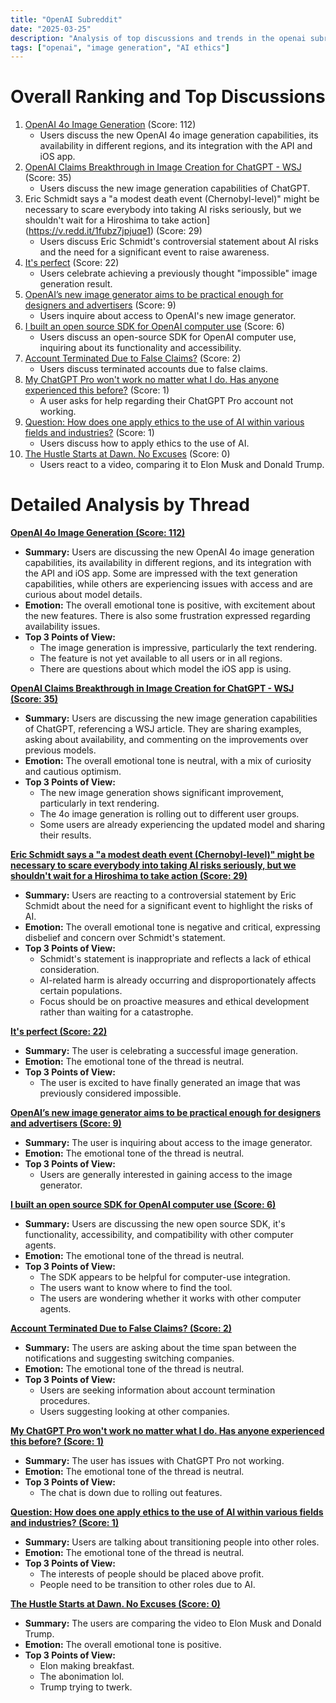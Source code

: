 ```yaml
---
title: "OpenAI Subreddit"
date: "2025-03-25"
description: "Analysis of top discussions and trends in the openai subreddit"
tags: ["openai", "image generation", "AI ethics"]
---
```


# Overall Ranking and Top Discussions
1.  [OpenAI 4o Image Generation](https://youtu.be/E9RN8jX--uc?si=86_RkE8kj5ecyLcF) (Score: 112)
    *   Users discuss the new OpenAI 4o image generation capabilities, its availability in different regions, and its integration with the API and iOS app.
2.  [OpenAI Claims Breakthrough in Image Creation for ChatGPT - WSJ](https://www.wsj.com/articles/openai-claims-breakthrough-in-image-creation-for-chatgpt-62ed0318) (Score: 35)
    *   Users discuss the new image generation capabilities of ChatGPT.
3.  Eric Schmidt says a "a modest death event (Chernobyl-level)" might be necessary to scare everybody into taking AI risks seriously, but we shouldn't wait for a Hiroshima to take action](https://v.redd.it/1fubz7jpjuqe1) (Score: 29)
    *   Users discuss Eric Schmidt's controversial statement about AI risks and the need for a significant event to raise awareness.
4.  [It's perfect](https://i.redd.it/vvemy8vc4wqe1.png) (Score: 22)
    *   Users celebrate achieving a previously thought "impossible" image generation result.
5.  [OpenAI’s new image generator aims to be practical enough for designers and advertisers](https://www.technologyreview.com/2025/03/25/1113745/openais-new-image-generator-aims-to-be-practical-enough-for-designers-and-advertisers/?utm_medium=tr_social&utm_source=reddit&utm_campaign=site_visitor.unpaid.engagement) (Score: 9)
    *   Users inquire about access to OpenAI's new image generator.
6.  [I built an open source SDK for OpenAI computer use](https://www.reddit.com/r/OpenAI/comments/1jjo952/i_built_an_open_source_sdk_for_openai_computer_use/) (Score: 6)
    *   Users discuss an open-source SDK for OpenAI computer use, inquiring about its functionality and accessibility.
7.  [Account Terminated Due to False Claims?](https://www.reddit.com/r/OpenAI/comments/1jjqd3s/account_terminated_due_to_false_claims/) (Score: 2)
    *   Users discuss terminated accounts due to false claims.
8.  [My ChatGPT Pro won't work no matter what I do. Has anyone experienced this before?](https://www.reddit.com/gallery/1jjshsa) (Score: 1)
    *   A user asks for help regarding their ChatGPT Pro account not working.
9.  [Question: How does one apply ethics to the use of AI within various fields and industries?](https://www.reddit.com/r/OpenAI/comments/1jjlp3s/question_how_does_one_apply_ethics_to_the_use_of/) (Score: 1)
    *   Users discuss how to apply ethics to the use of AI.
10. [The Hustle Starts at Dawn. No Excuses](https://v.redd.it/3bdifbsskvqe1) (Score: 0)
    *   Users react to a video, comparing it to Elon Musk and Donald Trump.

# Detailed Analysis by Thread

**[OpenAI 4o Image Generation (Score: 112)](https://youtu.be/E9RN8jX--uc?si=86_RkE8kj5ecyLcF)**
*  **Summary:**  Users are discussing the new OpenAI 4o image generation capabilities, its availability in different regions, and its integration with the API and iOS app. Some are impressed with the text generation capabilities, while others are experiencing issues with access and are curious about model details.
*  **Emotion:** The overall emotional tone is positive, with excitement about the new features. There is also some frustration expressed regarding availability issues.
*  **Top 3 Points of View:**
    *   The image generation is impressive, particularly the text rendering.
    *   The feature is not yet available to all users or in all regions.
    *   There are questions about which model the iOS app is using.

**[OpenAI Claims Breakthrough in Image Creation for ChatGPT - WSJ (Score: 35)](https://www.wsj.com/articles/openai-claims-breakthrough-in-image-creation-for-chatgpt-62ed0318)**
*  **Summary:**  Users are discussing the new image generation capabilities of ChatGPT, referencing a WSJ article. They are sharing examples, asking about availability, and commenting on the improvements over previous models.
*  **Emotion:** The overall emotional tone is neutral, with a mix of curiosity and cautious optimism.
*  **Top 3 Points of View:**
    *   The new image generation shows significant improvement, particularly in text rendering.
    *   The 4o image generation is rolling out to different user groups.
    *   Some users are already experiencing the updated model and sharing their results.

**[Eric Schmidt says a "a modest death event (Chernobyl-level)" might be necessary to scare everybody into taking AI risks seriously, but we shouldn't wait for a Hiroshima to take action (Score: 29)](https://v.redd.it/1fubz7jpjuqe1)**
*  **Summary:** Users are reacting to a controversial statement by Eric Schmidt about the need for a significant event to highlight the risks of AI.
*  **Emotion:** The overall emotional tone is negative and critical, expressing disbelief and concern over Schmidt's statement.
*  **Top 3 Points of View:**
    *   Schmidt's statement is inappropriate and reflects a lack of ethical consideration.
    *   AI-related harm is already occurring and disproportionately affects certain populations.
    *   Focus should be on proactive measures and ethical development rather than waiting for a catastrophe.

**[It's perfect (Score: 22)](https://i.redd.it/vvemy8vc4wqe1.png)**
*  **Summary:** The user is celebrating a successful image generation.
*  **Emotion:** The emotional tone of the thread is neutral.
*  **Top 3 Points of View:**
    *   The user is excited to have finally generated an image that was previously considered impossible.

**[OpenAI’s new image generator aims to be practical enough for designers and advertisers (Score: 9)](https://www.technologyreview.com/2025/03/25/1113745/openais-new-image-generator-aims-to-be-practical-enough-for-designers-and-advertisers/?utm_medium=tr_social&utm_source=reddit&utm_campaign=site_visitor.unpaid.engagement)**
*  **Summary:** The user is inquiring about access to the image generator.
*  **Emotion:** The emotional tone of the thread is neutral.
*  **Top 3 Points of View:**
    *   Users are generally interested in gaining access to the image generator.

**[I built an open source SDK for OpenAI computer use (Score: 6)](https://www.reddit.com/r/OpenAI/comments/1jjo952/i_built_an_open_source_sdk_for_openai_computer_use/)**
*  **Summary:** Users are discussing the new open source SDK, it's functionality, accessibility, and compatibility with other computer agents.
*  **Emotion:** The emotional tone of the thread is neutral.
*  **Top 3 Points of View:**
    *   The SDK appears to be helpful for computer-use integration.
    *   The users want to know where to find the tool.
    *   The users are wondering whether it works with other computer agents.

**[Account Terminated Due to False Claims? (Score: 2)](https://www.reddit.com/r/OpenAI/comments/1jjqd3s/account_terminated_due_to_false_claims/)**
*  **Summary:** The users are asking about the time span between the notifications and suggesting switching companies.
*  **Emotion:** The emotional tone of the thread is neutral.
*  **Top 3 Points of View:**
    *   Users are seeking information about account termination procedures.
    *   Users suggesting looking at other companies.

**[My ChatGPT Pro won't work no matter what I do. Has anyone experienced this before? (Score: 1)](https://www.reddit.com/gallery/1jjshsa)**
*  **Summary:** The user has issues with ChatGPT Pro not working.
*  **Emotion:** The emotional tone of the thread is neutral.
*  **Top 3 Points of View:**
    *   The chat is down due to rolling out features.

**[Question: How does one apply ethics to the use of AI within various fields and industries? (Score: 1)](https://www.reddit.com/r/OpenAI/comments/1jjlp3s/question_how_does_one_apply_ethics_to_the_use_of/)**
*  **Summary:** Users are talking about transitioning people into other roles.
*  **Emotion:** The emotional tone of the thread is neutral.
*  **Top 3 Points of View:**
    *   The interests of people should be placed above profit.
    *   People need to be transition to other roles due to AI.

**[The Hustle Starts at Dawn. No Excuses (Score: 0)](https://v.redd.it/3bdifbsskvqe1)**
*  **Summary:** The users are comparing the video to Elon Musk and Donald Trump.
*  **Emotion:** The overall emotional tone is positive.
*  **Top 3 Points of View:**
    *   Elon making breakfast.
    *   The abonimation lol.
    *   Trump trying to twerk.

